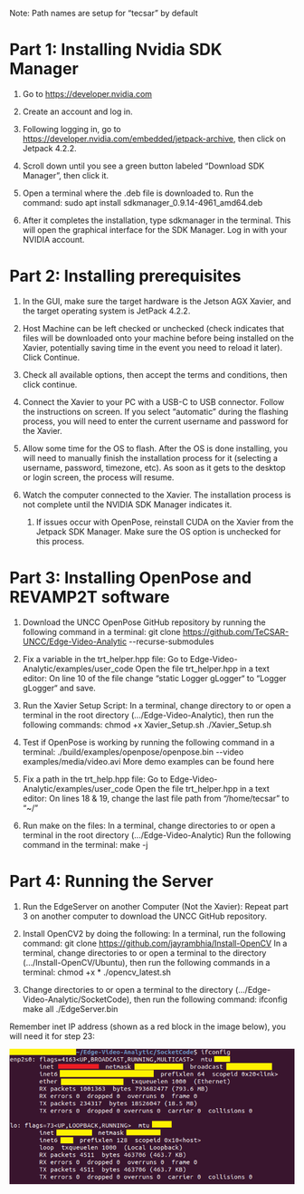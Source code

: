 Note: Path names are setup for “tecsar” by default

# Part 1: Installing Nvidia SDK Manager
1. Go to https://developer.nvidia.com

1. Create an account and log in.

1. Following logging in, go to https://developer.nvidia.com/embedded/jetpack-archive, then click on Jetpack 4.2.2.

1. Scroll down until you see a green button labeled “Download SDK Manager”, then click it.

1. Open a terminal where the .deb file is downloaded to. Run the command:
 sudo apt install sdkmanager_0.9.14-4961_amd64.deb

1. After it completes the installation, type sdkmanager in the terminal. This will open the graphical interface for the SDK Manager. Log in with your NVIDIA account.


# Part 2: Installing prerequisites
1. In the GUI, make sure the target hardware is the Jetson AGX Xavier, and the target operating system is JetPack 4.2.2.

1. Host Machine can be left checked or unchecked (check indicates that files will be downloaded onto your machine before being installed on the Xavier, potentially saving time in the event you need to reload it later). Click Continue.

1. Check all available options, then accept the terms and conditions, then click continue.

1. Connect the Xavier to your PC with a USB-C to USB connector. Follow the instructions on screen. If you select “automatic” during the flashing process, you will need to enter the current username and password for the Xavier.

1. Allow some time for the OS to flash. After the OS is done installing, you will need to manually finish the installation process for it (selecting a username, password, timezone, etc). As soon as it gets to the desktop or login screen, the process will resume.

1. Watch the computer connected to the Xavier. The installation process is not complete until the NVIDIA SDK Manager indicates it.
	1. If issues occur with OpenPose, reinstall CUDA on the Xavier from the Jetpack SDK Manager. Make sure the OS option is unchecked for this process.


# Part 3: Installing OpenPose and REVAMP2T software
1. Download the UNCC OpenPose GitHub repository by running the following command in a terminal:
	git clone https://github.com/TeCSAR-UNCC/Edge-Video-Analytic --recurse-submodules
1. Fix a variable in the trt_helper.hpp file:
Go to Edge-Video-Analytic/examples/user_code
Open the file trt_helper.hpp in a text editor:
On line 10 of the file change “static Logger gLogger“ to “Logger gLogger“ and save.

1. Run the Xavier Setup Script:
In a terminal, change directory to or open a terminal in the root directory (.../Edge-Video-Analytic), then run the following commands:
chmod +x Xavier_Setup.sh
	./Xavier_Setup.sh

1. Test if OpenPose is working by running the following command in a terminal:
		./build/examples/openpose/openpose.bin --video examples/media/video.avi
		More demo examples can be found here

1. Fix a path in the trt_help.hpp file:
Go to Edge-Video-Analytic/examples/user_code
Open the file trt_helper.hpp in a text editor:
		On lines 18 & 19, change the last file path from “/home/tecsar” to “~/”

1. Run make on the files:
In a terminal, change directories to or open a terminal in the root directory (.../Edge-Video-Analytic)
Run the following command in the terminal:
make -j


# Part 4: Running the Server
1. Run the EdgeServer on another Computer (Not the Xavier):
Repeat part 3 on another computer to download the UNCC GitHub repository.

1. Install OpenCV2 by doing the following:
In a terminal, run the following command:
git clone https://github.com/jayrambhia/Install-OpenCV
In a terminal, change directories to or open a terminal to the directory (.../Install-OpenCV/Ubuntu), then run the following commands in a terminal:
	chmod +x *
		./opencv_latest.sh




1. Change directories to or open a terminal to the directory (.../Edge-Video-Analytic/SocketCode), then run the following command:
ifconfig
make all
./EdgeServer.bin

Remember inet IP address (shown as a red block in the image below), you will need it for step 23:

![inet_IP](/doc/media/tecsar/inet_IP.png)
